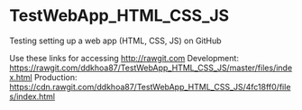# TestWebApp_HTML_CSS_JS
Testing setting up a web app (HTML, CSS, JS) on GitHub

Use these links for accessing
http://rawgit.com
Development: https://rawgit.com/ddkhoa87/TestWebApp_HTML_CSS_JS/master/files/index.html
Production: https://cdn.rawgit.com/ddkhoa87/TestWebApp_HTML_CSS_JS/4fc18ff0/files/index.html
